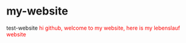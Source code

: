# my-website
test-website
<font color = "red">hi github, welcome to my website, here is my lebenslauf website</font>
